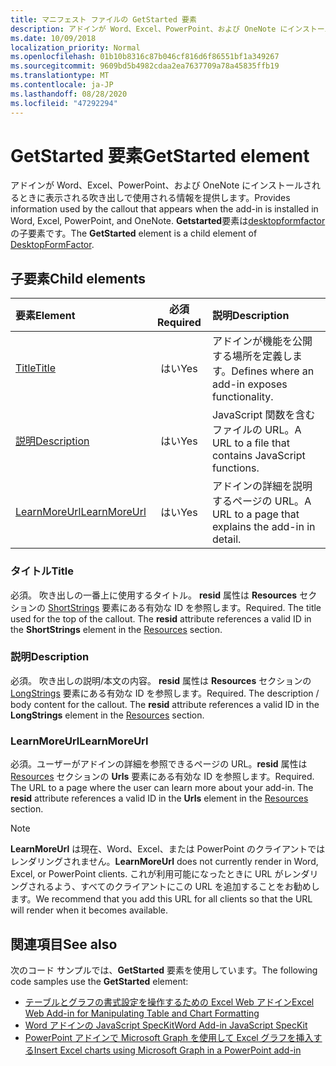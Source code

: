 ```yaml
---
title: マニフェスト ファイルの GetStarted 要素
description: アドインが Word、Excel、PowerPoint、および OneNote にインストールされるときに表示される吹き出しで使用される情報を提供します。
ms.date: 10/09/2018
localization_priority: Normal
ms.openlocfilehash: 01b10b8316c87b046cf816d6f86551bf1a349267
ms.sourcegitcommit: 9609bd5b4982cdaa2ea7637709a78a45835ffb19
ms.translationtype: MT
ms.contentlocale: ja-JP
ms.lasthandoff: 08/28/2020
ms.locfileid: "47292294"
---
```

# <a name="getstarted-element"></a><span data-ttu-id="30044-103">GetStarted 要素</span><span class="sxs-lookup"><span data-stu-id="30044-103">GetStarted element</span></span>

<span data-ttu-id="30044-104">アドインが Word、Excel、PowerPoint、および OneNote にインストールされるときに表示される吹き出しで使用される情報を提供します。</span><span class="sxs-lookup"><span data-stu-id="30044-104">Provides information used by the callout that appears when the add-in is installed in Word, Excel, PowerPoint, and OneNote.</span></span> <span data-ttu-id="30044-105">**Getstarted**要素は[desktopformfactor](desktopformfactor.md)の子要素です。</span><span class="sxs-lookup"><span data-stu-id="30044-105">The **GetStarted** element is a child element of [DesktopFormFactor](desktopformfactor.md).</span></span>

## <a name="child-elements"></a><span data-ttu-id="30044-106">子要素</span><span class="sxs-lookup"><span data-stu-id="30044-106">Child elements</span></span>

| <span data-ttu-id="30044-107">要素</span><span class="sxs-lookup"><span data-stu-id="30044-107">Element</span></span>                       | <span data-ttu-id="30044-108">必須</span><span class="sxs-lookup"><span data-stu-id="30044-108">Required</span></span> | <span data-ttu-id="30044-109">説明</span><span class="sxs-lookup"><span data-stu-id="30044-109">Description</span></span>                                        |
|:------------------------------|:--------:|:---------------------------------------------------|
| [<span data-ttu-id="30044-110">Title</span><span class="sxs-lookup"><span data-stu-id="30044-110">Title</span></span>](#title)               | <span data-ttu-id="30044-111">はい</span><span class="sxs-lookup"><span data-stu-id="30044-111">Yes</span></span>      | <span data-ttu-id="30044-112">アドインが機能を公開する場所を定義します。</span><span class="sxs-lookup"><span data-stu-id="30044-112">Defines where an add-in exposes functionality.</span></span>     |
| [<span data-ttu-id="30044-113">説明</span><span class="sxs-lookup"><span data-stu-id="30044-113">Description</span></span>](#description)   | <span data-ttu-id="30044-114">はい</span><span class="sxs-lookup"><span data-stu-id="30044-114">Yes</span></span>      | <span data-ttu-id="30044-115">JavaScript 関数を含むファイルの URL。</span><span class="sxs-lookup"><span data-stu-id="30044-115">A URL to a file that contains JavaScript functions.</span></span>|
| [<span data-ttu-id="30044-116">LearnMoreUrl</span><span class="sxs-lookup"><span data-stu-id="30044-116">LearnMoreUrl</span></span>](#learnmoreurl) | <span data-ttu-id="30044-117">はい</span><span class="sxs-lookup"><span data-stu-id="30044-117">Yes</span></span>       | <span data-ttu-id="30044-118">アドインの詳細を説明するページの URL。</span><span class="sxs-lookup"><span data-stu-id="30044-118">A URL to a page that explains the add-in in detail.</span></span>   |

### <a name="title"></a><span data-ttu-id="30044-119">タイトル</span><span class="sxs-lookup"><span data-stu-id="30044-119">Title</span></span> 

<span data-ttu-id="30044-p102">必須。 吹き出しの一番上に使用するタイトル。 **resid** 属性は **Resources** セクションの [ShortStrings](resources.md) 要素にある有効な ID を参照します。</span><span class="sxs-lookup"><span data-stu-id="30044-p102">Required. The title used for the top of the callout. The **resid** attribute references a valid ID in the **ShortStrings** element in the [Resources](resources.md) section.</span></span>

### <a name="description"></a><span data-ttu-id="30044-123">説明</span><span class="sxs-lookup"><span data-stu-id="30044-123">Description</span></span>

<span data-ttu-id="30044-p103">必須。 吹き出しの説明/本文の内容。 **resid** 属性は **Resources** セクションの [LongStrings](resources.md) 要素にある有効な ID を参照します。</span><span class="sxs-lookup"><span data-stu-id="30044-p103">Required. The description / body content for the callout. The **resid** attribute references a valid ID in the **LongStrings** element in the [Resources](resources.md) section.</span></span>

### <a name="learnmoreurl"></a><span data-ttu-id="30044-127">LearnMoreUrl</span><span class="sxs-lookup"><span data-stu-id="30044-127">LearnMoreUrl</span></span>

<span data-ttu-id="30044-p104">必須。ユーザーがアドインの詳細を参照できるページの URL。**resid** 属性は [Resources](resources.md) セクションの **Urls** 要素にある有効な ID を参照します。</span><span class="sxs-lookup"><span data-stu-id="30044-p104">Required. The URL to a page where the user can learn more about your add-in. The **resid** attribute references a valid ID in the **Urls** element in the [Resources](resources.md) section.</span></span>

> [!NOTE]
> <span data-ttu-id="30044-131">**LearnMoreUrl** は現在、Word、Excel、または PowerPoint のクライアントではレンダリングされません。</span><span class="sxs-lookup"><span data-stu-id="30044-131">**LearnMoreUrl** does not currently render in Word, Excel, or PowerPoint clients.</span></span> <span data-ttu-id="30044-132">これが利用可能になったときに URL がレンダリングされるよう、すべてのクライアントにこの URL を追加することをお勧めします。</span><span class="sxs-lookup"><span data-stu-id="30044-132">We recommend that you add this URL for all clients so that the URL will render when it becomes available.</span></span> 

## <a name="see-also"></a><span data-ttu-id="30044-133">関連項目</span><span class="sxs-lookup"><span data-stu-id="30044-133">See also</span></span>

<span data-ttu-id="30044-134">次のコード サンプルでは、**GetStarted** 要素を使用しています。</span><span class="sxs-lookup"><span data-stu-id="30044-134">The following code samples use the **GetStarted** element:</span></span>

* [<span data-ttu-id="30044-135">テーブルとグラフの書式設定を操作するための Excel Web アドイン</span><span class="sxs-lookup"><span data-stu-id="30044-135">Excel Web Add-in for Manipulating Table and Chart Formatting</span></span>](https://github.com/OfficeDev/Excel-Add-in-JavaScript-SalesTracker)
* [<span data-ttu-id="30044-136">Word アドインの JavaScript SpecKit</span><span class="sxs-lookup"><span data-stu-id="30044-136">Word Add-in JavaScript SpecKit</span></span>](https://github.com/OfficeDev/Word-Add-in-JS-SpecKit)
* [<span data-ttu-id="30044-137">PowerPoint アドインで Microsoft Graph を使用して Excel グラフを挿入する</span><span class="sxs-lookup"><span data-stu-id="30044-137">Insert Excel charts using Microsoft Graph in a PowerPoint add-in</span></span>](https://github.com/OfficeDev/PowerPoint-Add-in-Microsoft-Graph-ASPNET-InsertChart)

